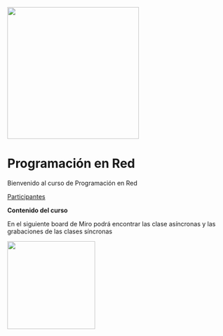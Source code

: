 <img src="https://www.icesi.edu.co/calipostalessonoras/images/logo_icesi-01.png" width="300"><br>

# Programación en Red

<p>Bienvenido al curso de Programación en Red</p>

<p><a href="https://docs.google.com/presentation/d/1noVmBpYhEL3hqL8btc4LRr1lS3PZ_1oOMZoQHl7GSDw/edit?usp=sharing">Participantes</a></p>


<b>Contenido del curso</b><br>
<p>En el siguiente board de Miro podrá encontrar las clase asíncronas y las grabaciones de las clases síncronas</p>
<a href="https://miro.com/app/board/o9J_lWAhZoQ=/" target="_blank"><img src="https://img.utdstc.com/icon/986/4df/9864df183e78a4a78e6113daea3de38a87e98700186480022d1b7917ecd7fc34:200" width="200"></a>
<br>




